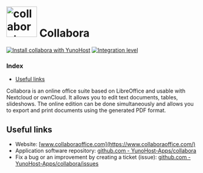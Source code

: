 # <img src="/images/collabora_logo.png" height="80px" alt="collabora's logo"> Collabora

[![Install collabora with YunoHost](https://install-app.yunohost.org/install-with-yunohost.svg)](https://install-app.yunohost.org/?app=collabora) [![Integration level](https://dash.yunohost.org/integration/collabora.svg)](https://dash.yunohost.org/appci/app/collabora)

### Index

- [Useful links](#useful-links)

Collabora is an online office suite based on LibreOffice and usable with Nextcloud or ownCloud. It allows you to edit text documents, tables, slideshows. The online edition can be done simultaneously and allows you to export and print documents using the generated PDF format.

## Useful links

+ Website: [www.collaboraoffice.com](https://www.collaboraoffice.com/)
+ Application software repository: [github.com - YunoHost-Apps/collabora](https://github.com/YunoHost-Apps/collabora_ynh)
+ Fix a bug or an improvement by creating a ticket (issue): [github.com - YunoHost-Apps/collabora/issues](https://github.com/YunoHost-Apps/collabora_ynh/issues)
